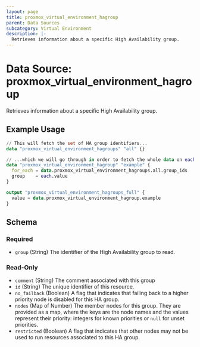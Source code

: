 ```yaml
---
layout: page
title: proxmox_virtual_environment_hagroup
parent: Data Sources
subcategory: Virtual Environment
description: |-
  Retrieves information about a specific High Availability group.
---
```


# Data Source: proxmox_virtual_environment_hagroup

Retrieves information about a specific High Availability group.

## Example Usage

```terraform
// This will fetch the set of HA group identifiers...
data "proxmox_virtual_environment_hagroups" "all" {}

// ...which we will go through in order to fetch the whole data on each group.
data "proxmox_virtual_environment_hagroup" "example" {
  for_each = data.proxmox_virtual_environment_hagroups.all.group_ids
  group    = each.value
}

output "proxmox_virtual_environment_hagroups_full" {
  value = data.proxmox_virtual_environment_hagroup.example
}
```

<!-- schema generated by tfplugindocs -->
## Schema

### Required

- `group` (String) The identifier of the High Availability group to read.

### Read-Only

- `comment` (String) The comment associated with this group
- `id` (String) The unique identifier of this resource.
- `no_failback` (Boolean) A flag that indicates that failing back to a higher priority node is disabled for this HA group.
- `nodes` (Map of Number) The member nodes for this group. They are provided as a map, where the keys are the node names and the values represent their priority: integers for known priorities or `null` for unset priorities.
- `restricted` (Boolean) A flag that indicates that other nodes may not be used to run resources associated to this HA group.
